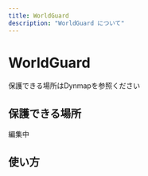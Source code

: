 ```yaml
---
title: WorldGuard
description: "WorldGuard について"
---
```


# WorldGuard
保護できる場所はDynmapを参照ください
## 保護できる場所
編集中
## 使い方

